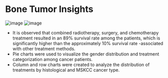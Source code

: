# Bone Tumor Insights
![image](https://github.com/manjirimangalvedhekar/Bone-Tumor-Insights/assets/139261126/2f096abf-1319-4cb9-9b17-241392d45863)
![image](https://github.com/manjirimangalvedhekar/Bone-Tumor-Insights/assets/139261126/93b509d1-56f8-4453-8070-7b94e06440df)



- It is observed that combined radiotherapy, surgery, and chemotherapy treatment resulted in an 89% survival rate among the patients, which is significantly higher than the approximately 10% survival rate -associated with other treatment methods.
- Pie charts were used to visualize the gender distribution and treatment categorization among cancer patients.
- Column and row charts were created to analyze the distribution of treatments by histological and MSKCC cancer type.
